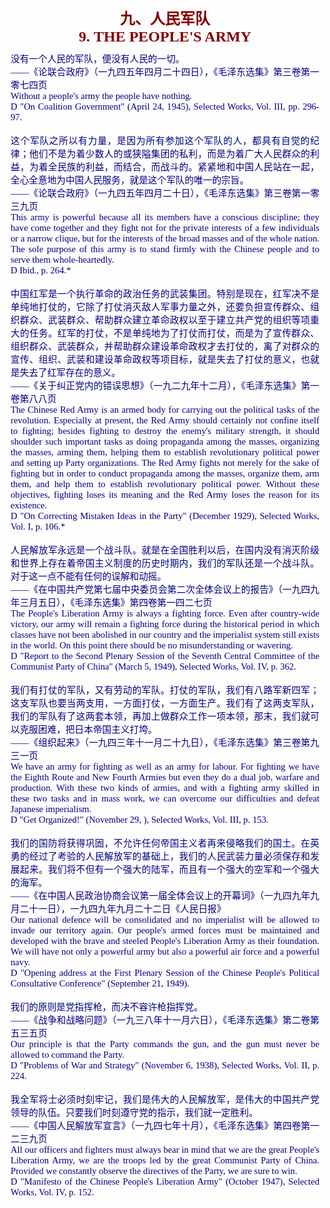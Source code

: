 <td>&#13;
			<p align="center" style="margin: 10px 5px"><b>&#13;
			<font color="#800000" size="5">九、人民军队 <br/>&#13;
			<font face="Times New Roman">9. THE PEOPLE'S ARMY</font></font></b></p></td>&#13;
			

<td>&#13;
			<p align="justify" style="margin: 10px 5px; ">&#13;
			<font color="#000080" style="font-size: 11pt" face="Times New Roman">&#13;
			没有一个人民的军队，便没有人民的一切。<br/>&#13;
			――《论联合政府》（一九四五年四月二十四日），《毛泽东选集》第三卷第一零七四页<br/>&#13;
			Without a people's army the people have nothing.<br/>&#13;
			D "On Coalition Government" (April 24, 1945), Selected Works, Vol. &#13;
			III, pp. 296-97.<br/>&#13;
			<br/>&#13;
			这个军队之所以有力量，是因为所有参加这个军队的人，都具有自觉的纪律；他们不是为着少数人的或狭隘集团的私利，而是为着广大人民群众的利益，为着全民族的利益，而结合，而战斗的。紧紧地和中国人民站在一起，全心全意地为中国人民服务，就是这个军队的唯一的宗旨。<br/>&#13;
			――《论联合政府》（一九四五年四月二十日），《毛泽东选集》第三卷第一零三九页<br/>&#13;
			This army is powerful because all its members have a conscious &#13;
			discipline; they have come together and they fight not for the &#13;
			private interests of a few individuals or a narrow clique, but for &#13;
			the interests of the broad masses and of the whole nation. The sole &#13;
			purpose of this army is to stand firmly with the Chinese people and &#13;
			to serve them whole-heartedly.<br/>&#13;
			D Ibid., p. 264.*<br/>&#13;
			<br/>&#13;
			中国红军是一个执行革命的政治任务的武装集团。特别是现在，红军决不是单纯地打仗的，它除了打仗消灭敌人军事力量之外，还要负担宣传群众、组织群众、武装群众、帮助群众建立革命政权以至于建立共产党的组织等项重大的任务。红军的打仗，不是单纯地为了打仗而打仗，而是为了宣传群众、组织群众、武装群众，并帮助群众建设革命政权才去打仗的，离了对群众的宣传、组织、武装和建设革命政权等项目标，就是失去了打仗的意义，也就是失去了红军存在的意义。<br/>&#13;
			――《关于纠正党内的错误思想》（一九二九年十二月），《毛泽东选集》第一卷第八八页<br/>&#13;
			The Chinese Red Army is an armed body for carrying out the political &#13;
			tasks of the revolution. Especially at present, the Red Army should &#13;
			certainly not confine itself to fighting; besides fighting to &#13;
			destroy the enemy's military strength, it should shoulder such &#13;
			important tasks as doing propaganda among the masses, organizing the &#13;
			masses, arming them, helping them to establish revolutionary &#13;
			political power and setting up Party organizations. The Red Army &#13;
			fights not merely for the sake of fighting but in order to conduct &#13;
			propaganda among the masses, organize them, arm them, and help them &#13;
			to establish revolutionary political power. Without these &#13;
			objectives, fighting loses its meaning and the Red Army loses the &#13;
			reason for its existence.<br/>&#13;
			D "On Correcting Mistaken Ideas in the Party" (December 1929), &#13;
			Selected Works, Vol. I, p. 106.*<br/>&#13;
			<br/>&#13;
			人民解放军永远是一个战斗队。就是在全国胜利以后，在国内没有消灭阶级和世界上存在着帝国主义制度的历史时期内，我们的军队还是一个战斗队。对于这一点不能有任何的误解和动摇。<br/>&#13;
			――《在中国共产党第七届中央委员会第二次全体会议上的报告》（一九四九年三月五日），《毛泽东选集》第四卷第一四二七页<br/>&#13;
			The People's Liberation Army is always a fighting force. Even after &#13;
			country-wide victory, our army will remain a fighting force during &#13;
			the historical period in which classes have not been abolished in &#13;
			our country and the imperialist system still exists in the world. On &#13;
			this point there should be no misunderstanding or wavering.<br/>&#13;
			D "Report to the Second Plenary Session of the Seventh Central &#13;
			Committee of the Communist Party of China" (March 5, 1949), Selected &#13;
			Works, Vol. IV, p. 362.<br/>&#13;
			<br/>&#13;
			我们有打仗的军队，又有劳动的军队。打仗的军队，我们有八路军新四军；这支军队也要当两支用，一方面打仗，一方面生产。我们有了这两支军队，我们的军队有了这两套本领，再加上做群众工作一项本领，那末，我们就可以克服困难，把日本帝国主义打垮。<br/>&#13;
			――《组织起来》（一九四三年十一月二十九日），《毛泽东选集》第三卷第九三一页<br/>&#13;
			We have an army for fighting as well as an army for labour. For &#13;
			fighting we have the Eighth Route and New Fourth Armies but even &#13;
			they do a dual job, warfare and production. With these two kinds of &#13;
			armies, and with a fighting army skilled in these two tasks and in &#13;
			mass work, we can overcome our difficulties and defeat Japanese &#13;
			imperialism.<br/>&#13;
			D "Get Organized!" (November 29, ), Selected Works, Vol. III, p. &#13;
			153.<br/>&#13;
			<br/>&#13;
			我们的国防将获得巩固，不允许任何帝国主义者再来侵略我们的国土。在英勇的经过了考验的人民解放军的基础上，我们的人民武装力量必须保存和发展起来。我们将不但有一个强大的陆军，而且有一个强大的空军和一个强大的海军。<br/>&#13;
			――《在中国人民政治协商会议第一届全体会议上的开幕词》（一九四九年九月二十一日），一九四九年九月二十二日《人民日报》<br/>&#13;
			Our national defence will be consolidated and no imperialist will be &#13;
			allowed to invade our territory again. Our people's armed forces &#13;
			must be maintained and developed with the brave and steeled People's &#13;
			Liberation Army as their foundation. We will have not only a &#13;
			powerful army but also a powerful air force and a powerful navy.<br/>&#13;
			D "Opening address at the First Plenary Session of the Chinese &#13;
			People's Political Consultative Conference" (September 21, 1949).<br/>&#13;
			<br/>&#13;
			我们的原则是党指挥枪，而决不容许枪指挥党。<br/>&#13;
			――《战争和战略问题》（一九三八年十一月六日），《毛泽东选集》第二卷第五三五页<br/>&#13;
			Our principle is that the Party commands the gun, and the gun must &#13;
			never be allowed to command the Party.<br/>&#13;
			D "Problems of War and Strategy" (November 6, 1938), Selected Works, &#13;
			Vol. II, p. 224.<br/>&#13;
			<br/>&#13;
			我全军将士必须时刻牢记，我们是伟大的人民解放军，是伟大的中国共产党领导的队伍。只要我们时刻遵守党的指示，我们就一定胜利。<br/>&#13;
			――《中国人民解放军宣言》（一九四七年十月），《毛泽东选集》第四卷第一二三九页<br/>&#13;
			All our officers and fighters must always bear in mind that we are &#13;
			the great People's Liberation Army, we are the troops led by the &#13;
			great Communist Party of China. Provided we constantly observe the &#13;
			directives of the Party, we are sure to win.<br/>&#13;
			D "Manifesto of the Chinese People's Liberation Army" (October &#13;
			1947), Selected Works, Vol. IV, p. 152.</font></p></td>&#13;
		